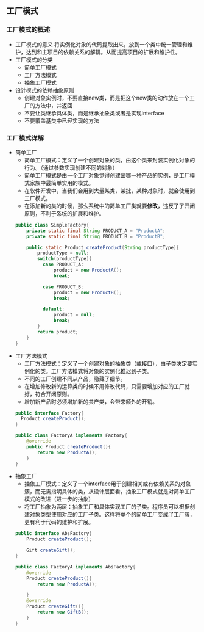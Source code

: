 <!--
 * @Author: rooterShip
 * @Date: 2023-02-01 17:29:34
 * @LastEditors: rooterShip
 * @LastEditTime: 2023-02-02 12:00:59
-->
## 工厂模式
### 工厂模式的概述
- 工厂模式的意义
  将实例化对象的代码提取出来，放到一个类中统一管理和维护，达到和主项目的依赖关系的解耦。从而提高项目的扩展和维护性。
- 工厂模式的分类
  - 简单工厂模式
  - 工厂方法模式
  - 抽象工厂模式
- 设计模式的依赖抽象原则
   - 创建对象实例时，不要直接new类，而是把这个new类的动作放在一个工厂的方法中，并返回
   - 不要让类继承具体类，而是继承抽象类或者是实现interface
   - 不要覆盖基类中已经实现的方法
### 工厂模式详解
- 简单工厂
  - 简单工厂模式：定义了一个创建对象的类，由这个类来封装实例化对象的行为。（通过参数实现创建不同的对象）
  - 简单工厂模式是由一个工厂对象觉得创建出哪一种产品的实例，是工厂模式家族中最简单实用的模式。
  - 在软件开发中，当我们会用到大量某类，某批，某种对象时，就会使用到工厂模式。
  - 在添加新的类的时候，那么系统中的简单工厂类就要**修改**，违反了了开闭原则，不利于系统的扩展和维护。
  ``` java
  public class SimpleFactory{
      private static final String PRODUCT_A = "ProductA";
      private static final String PRODUCT_B = "ProductB";

      public static Product createProduct(String productType){
          productType = null;
          switch(productType){
            case PRODUCT_A:
                product = new ProductA();
                break;

            case PRODUCT_B:
                product = new ProductB();
                break;

            default:
                product = null;
                break;
          }
          return product;
      }
  }

  ```
- 工厂方法模式
  - 工厂方法模式：定义了一个创建对象的抽象类（或接口），由子类决定要实例化的类。工厂方法模式将对象的实例化推迟到子类。
  - 不同的工厂创建不同从产品，隐藏了细节。
  - 在增加修改新的运算类的时候不用修改代码，只需要增加对应的工厂就好，符合开闭原则。
  - 增加新产品时必须增加新的共产类，会带来额外的开销。
  ```java
  public interface Factory{
    Product createProduct();
  }

  public class FactoryA implements Factory{
      @override
      public Product createProduct(){
          return new ProductA();
      }
  }
  ```
- 抽象工厂
  - 抽象工厂模式：定义了一个interface用于创建相关或有依赖关系的对象簇，而无需指明具体的类，从设计层面看，抽象工厂模式就是对简单工厂模式的改进（进一步的抽象）
  - 将工厂抽象为两层：抽象工厂和具体实现工厂的子类。程序员可以根据创建对象类型使用对应的工厂子类。这样将单个的简单工厂变成了工厂簇，更有利于代码的维护和扩展。
  ```java
  public interface AbsFactory{
      Product createProduct();

      Gift createGift();
  }

  public class FactoryA implements AbsFactory{
      @override
      Product createProduct(){
          return new ProductA();

      }
      @override
      Product createGift(){
          return new GiftB();
      }
  }
  ```